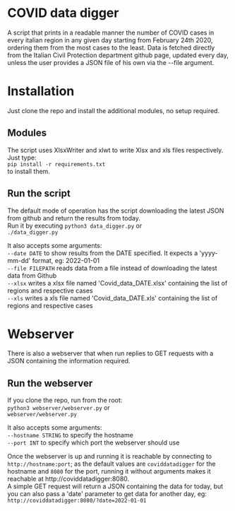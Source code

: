 # COVID data digger

A script that prints in a readable manner the number of COVID cases in every italian region in any given day starting from February 24th 2020, ordering them from the most cases to the least.
Data is fetched directly from the Italian Civil Protection department github page, updated every day, unless the user provides a JSON file of his own via the --file argument.

# Installation
Just clone the repo and install the additional modules, no setup required.

## Modules
The script uses XlsxWriter and xlwt to write Xlsx and xls files respectively. Just type:  
`pip install -r requirements.txt`  
to install them.

## Run the script
The default mode of operation has the script downloading the latest JSON from github and return the results from today.  
Run it by executing
`python3 data_digger.py` or  
`./data_digger.py`

It also accepts some arguments:  
`--date DATE` to show results from the DATE specified. It expects a 'yyyy-mm-dd' format, eg: 2022-01-01  
`--file FILEPATH` reads data from a file instead of downloading the latest data from Github  
`--xlsx` writes a xlsx file named 'Covid_data_DATE.xlsx' containing the list of regions and respective cases  
`--xls` writes a xls file named 'Covid_data_DATE.xls' containing the list of regions and respective cases  

# Webserver
There is also a webserver that when run replies to GET requests with a JSON containing the information required.

## Run the webserver
If you clone the repo, run from the root:  
`python3 webserver/webserver.py` or  
`webserver/webserver.py`

It also accepts some arguments:  
`--hostname STRING` to specify the hostname  
`--port INT` to specify which port the webserver should use

Once the webserver is up and running it is reachable by connecting to `http://hostname:port`; as the default values are `coviddatadigger` for the hostname and `8080` for the port, running it without arguments makes it reachable at http://coviddatadigger:8080.  
A simple GET request will return a JSON containing the data for today, but you can also pass a 'date' parameter to get data for another day, eg:  
`http://coviddatadigger:8080/?date=2022-01-01`
